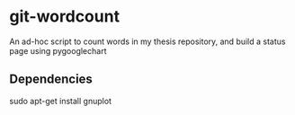 # git-wordcount
An ad-hoc script to count words in my thesis repository, and build a status page using pygooglechart

## Dependencies
sudo apt-get install gnuplot
